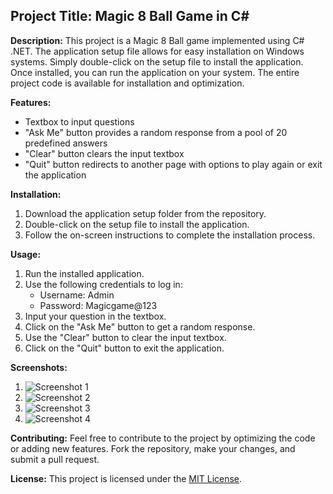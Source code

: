 ## Project Title: Magic 8 Ball Game in C#

**Description:**
This project is a Magic 8 Ball game implemented using C# .NET. The application setup file allows for easy installation on Windows systems. Simply double-click on the setup file to install the application. Once installed, you can run the application on your system. The entire project code is available for installation and optimization.

**Features:**
- Textbox to input questions
- "Ask Me" button provides a random response from a pool of 20 predefined answers
- "Clear" button clears the input textbox
- "Quit" button redirects to another page with options to play again or exit the application

**Installation:**
1. Download the application setup folder from the repository.
2. Double-click on the setup file to install the application.
3. Follow the on-screen instructions to complete the installation process.

**Usage:**
1. Run the installed application.
2. Use the following credentials to log in:
   - Username: Admin
   - Password: Magicgame@123
3. Input your question in the textbox.
4. Click on the "Ask Me" button to get a random response.
5. Use the "Clear" button to clear the input textbox.
6. Click on the "Quit" button to exit the application.

**Screenshots:**
1. ![Screenshot 1](https://github.com/tech-skil/Magic_8_ball_game/assets/130985031/462796b7-8632-4346-8ee4-3670bb3d5758)
2. ![Screenshot 2](https://github.com/tech-skil/Magic_8_ball_game/assets/130985031/e23fe0e0-7508-47e0-9942-af5c3afc14f9)
3. ![Screenshot 3](https://github.com/tech-skil/Magic_8_ball_game/assets/130985031/024a8250-e83f-4d0b-bcc1-fb651b3cc45b)
4. ![Screenshot 4](https://github.com/tech-skil/Magic_8_ball_game/assets/130985031/f8fe8827-ce15-4a34-94cd-bf6c4e1de1df)

**Contributing:**
Feel free to contribute to the project by optimizing the code or adding new features. Fork the repository, make your changes, and submit a pull request.

**License:**
This project is licensed under the [MIT License](link-to-license-file).
